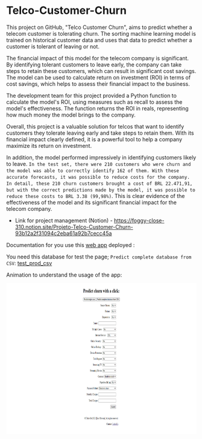 # Telco-Customer-Churn
This project on GitHub, "Telco Customer Churn", aims to predict whether a telecom customer is tolerating churn. The sorting machine learning model is trained on historical customer data and uses that data to predict whether a customer is tolerant of leaving or not.

The financial impact of this model for the telecom company is significant. By identifying tolerant customers to leave early, the company can take steps to retain these customers, which can result in significant cost savings. The model can be used to calculate return on investment (ROI) in terms of cost savings, which helps to assess their financial impact to the business.

The development team for this project provided a Python function to calculate the model's ROI, using measures such as recall to assess the model's effectiveness. The function returns the ROI in reals, representing how much money the model brings to the company.

Overall, this project is a valuable solution for telcos that want to identify customers they tolerate leaving early and take steps to retain them. With its financial impact clearly defined, it is a powerful tool to help a company maximize its return on investment.

In addition, the model performed impressively in identifying customers likely to leave. ``In the test set, there were 210 customers who were churn and the model was able to correctly identify 162 of them. With these accurate forecasts, it was possible to reduce costs for the company. In detail, these 210 churn customers brought a cost of BRL 22.471,91, but with the correct predictions made by the model, it was possible to reduce these costs to BRL 3.38 (99,98%)``. This is clear evidence of the effectiveness of the model and its significant financial impact for the telecom company.

- Link for project management (Notion) - https://foggy-close-310.notion.site/Projeto-Telco-Customer-Churn-93b12a2f31094c2eba61a92b7cecc45a

Documentation for you use this [web app](https://web-production-a6f58.up.railway.app/) deployed :

You need this database for test the page; ``Predict complete database from CSV``:
[test_prod_csv](https://github.com/Eric-Oliveira-ds/Telco-Customer-Churn/blob/main/data/teste_prod.csv)

Animation to understand the usage of the app:

<img src="https://github.com/Eric-Oliveira-ds/Telco-Customer-Churn/blob/main/doc/Anima%C3%A7%C3%A3o.gif" width="700" height="400">




